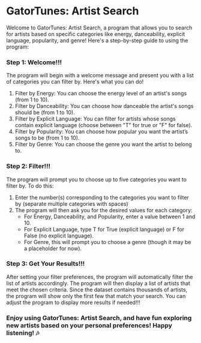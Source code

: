 <H1> GatorTunes: Artist Search </h1>
Welcome to GatorTunes: Artist Search, a program that allows you to search for artists based on specific categories like energy, danceability, explicit language, popularity, and genre! Here's a step-by-step guide to using the program:

### Step 1: Welcome!!!

The program will begin with a welcome message and present you with a list of categories you can filter by. Here's what you can do!

1. Filter by Energy: You can choose the energy level of an artist's songs (from 1 to 10).
2. Filter by Danceability: You can choose how danceable the artist's songs should be (from 1 to 10).
3. Filter by Explicit Language: You can filter for artists whose songs contain explicit language (choose between "T" for true or "F" for false).
4. Filter by Popularity: You can choose how popular you want the artist’s songs to be (from 1 to 10).
5. Filter by Genre: You can choose the genre you want the artist to belong to.

### Step 2: Filter!!!

The program will prompt you to choose up to five categories you want to filter by. To do this:

1. Enter the number(s) corresponding to the categories you want to filter by (separate multiple categories with spaces)
2. The program will then ask you for the desired values for each category:
	- For Energy, Danceability, and Popularity, enter a value between 1 and 10.
	- For Explicit Language, type T for True (explicit language) or F for False (no explicit language).
	- For Genre, this will prompt you to choose a genre (though it may be a placeholder for now).

### Step 3: Get Your Results!!!

After setting your filter preferences, the program will automatically filter the list of artists accordingly.
The program will then display a list of artists that meet the chosen criteria. 
Since the dataset contains thousands of artists, the program will show only the first few that match your search. You can adjust the program to display more results if needed!!!

### Enjoy using GatorTunes: Artist Search, and have fun exploring new artists based on your personal preferences! Happy listening! 🎶
